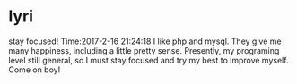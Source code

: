 # lyri
stay focused!
Time:2017-2-16 21:24:18
I like php and mysql.
They give me many happiness, including a little pretty sense.
Presently, my programing level still general, so I must stay focused and try my best to improve myself.
Come on boy!

